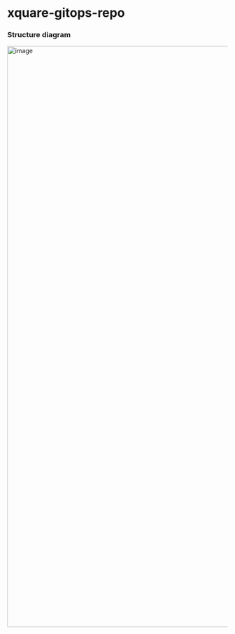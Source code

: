 # xquare-gitops-repo

### Structure diagram

<img width="1327" alt="image" src="https://github.com/team-xquare/xquare-gitops-repo/assets/81006587/c664b8e9-9f62-4542-ba7f-ad59d46b84ea">

